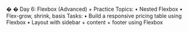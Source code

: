 �
� Day 6: Flexbox (Advanced) + Practice 
Topics: 
• Nested Flexbox 
• Flex-grow, shrink, basis 
Tasks: 
• Build a responsive pricing table using Flexbox 
• Layout with sidebar + content + footer using Flexbox 
